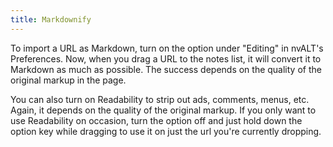 ```yaml
---
title: Markdownify
---
```

To import a URL as Markdown, turn on the option under "Editing" in nvALT's Preferences. Now, when you drag a URL to the notes list, it will convert it to Markdown as much as possible. The success depends on the quality of the original markup in the page.

You can also turn on Readability to strip out ads, comments, menus, etc. Again, it depends on the quality of the original markup. If you only want to use Readability on occasion, turn the option off and just hold down the option key while dragging to use it on just the url you're currently dropping.